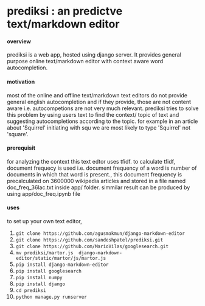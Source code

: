 

# prediksi : an predictve text/markdown editor

#### overview
prediksi is a web app, hosted using django server. It provides general purpose online text/markdown editor with context aware word autocompletion.

#### motivation
most of the online and offline text/markdown text editors do not provide general english autocompletion and if they provide, those are not content aware i.e. autocompetions are not very much relevant.
 prediksi tries to solve this problem by using users text to find the context/ topic of text and suggesting autocompletions according to the topic.
 for example in an article about 'Squirrel' initiating with squ we are most likely to type 'Squirrel' not 'square'.

#### prerequisit
for analyzing the context this text edtor uses tfidf.
to calculate tfidf, document frequecy is used i.e. document frequency of a word is  number of documents in which that word is present., this document frequency is precalculated on 3600000 wikipedia articles and stored in a file named doc_freq_36lac.txt inside app/ folder. simmilar result can be produced by using app/doc_freq.ipynb file

#### uses
to set up your own text editor, 


1. ```git clone https://github.com/agusmakmun/django-markdown-editor```
2. ```git clone https://github.com/sandeshpatel/prediksi.git```
3. ```git clone https://github.com/MarioVilas/googlesearch.git```
4. ```mv prediksi/martor.js  django-markdown-editor/static/martor/js/martor.js```
5. ```pip install django-markdown-editor``` 
6. ```pip install googlesearch```
7. ```pip install numpy```
8. ```pip install django```
8. ```cd prediksi```
9. ```python manage.py runserver```

